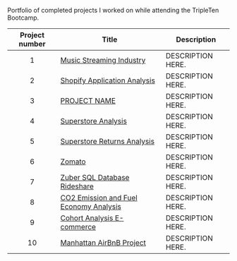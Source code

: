 
Portfolio of completed projects I worked on while attending the TripleTen Bootcamp.

| Project number | Title | Description |
| :-----------: | ----------- |----------- |
| 1 | [Music Streaming Industry](https://github.com/pshah116/Triple-Ten-Projects/tree/main/Music%20Streaming%20Industry) | DESCRIPTION HERE. |
| 2 | [Shopify Application Analysis](https://github.com/pshah116/Triple-Ten-Projects/tree/main/Shopify%20Application%20Analysis) | DESCRIPTION HERE. |
| 3 | [PROJECT NAME](https://github.com/pshah116/Triple-Ten-Projects/tree/main/Shopify%20Application%20Analysis) | DESCRIPTION HERE. |
| 4 | [Superstore Analysis](https://github.com/pshah116/Triple-Ten-Projects/tree/main/Superstore%20Analysis) | DESCRIPTION HERE. |
| 5 | [Superstore Returns Analysis](https://github.com/pshah116/Triple-Ten-Projects/tree/main/Superstore%20Returns%20Analysis) | DESCRIPTION HERE. |
| 6 | [Zomato](https://github.com/pshah116/Triple-Ten-Projects/tree/main/Zomato) | DESCRIPTION HERE. |
| 7 | [Zuber SQL Database Rideshare](https://github.com/pshah116/Triple-Ten-Projects/tree/main/Zuber%20SQL%20Database%20Rideshare) | DESCRIPTION HERE. |
| 8 | [CO2 Emission and Fuel Economy Analysis](https://github.com/pshah116/Triple-Ten-Projects/tree/main/CO2%20Emission%20and%20Fuel%20Economy%20Analysis) | DESCRIPTION HERE. |
| 9 | [Cohort Analysis E-commerce](https://github.com/pshah116/Triple-Ten-Projects/tree/main/Cohort%20Analysis%20E-Commerce) | DESCRIPTION HERE. |
| 10| [Manhattan AirBnB Project](https://github.com/pshah116/Triple-Ten-Projects/tree/main/Manhattan%20AirBnB%20Project) | DESCRIPTION HERE. |





 
